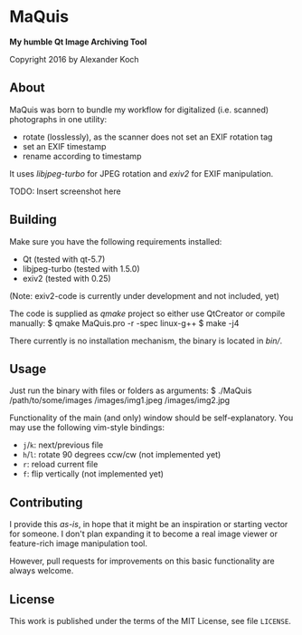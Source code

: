 # MaQuis

**My humble Qt Image Archiving Tool**

Copyright 2016 by Alexander Koch


## About

MaQuis was born to bundle my workflow for digitalized (i.e. scanned)
photographs in one utility:
* rotate (losslessly), as the scanner does not set an EXIF rotation tag
* set an EXIF timestamp
* rename according to timestamp

It uses *libjpeg-turbo* for JPEG rotation and *exiv2* for EXIF manipulation.

TODO: Insert screenshot here


## Building

Make sure you have the following requirements installed:
* Qt (tested with qt-5.7)
* libjpeg-turbo (tested with 1.5.0)
* exiv2 (tested with 0.25)

(Note: exiv2-code is currently under development and not included, yet)

The code is supplied as *qmake* project so either use QtCreator or compile
manually:
    $ qmake MaQuis.pro -r -spec linux-g++
    $ make -j4

There currently is no installation mechanism, the binary is located in *bin/*.

## Usage

Just run the binary with files or folders as arguments:
    $ ./MaQuis /path/to/some/images /images/img1.jpeg /images/img2.jpg

Functionality of the main (and only) window should be self-explanatory. You may
use the following vim-style bindings:
* `j`/`k`: next/previous file
* `h`/`l`: rotate 90 degrees ccw/cw (not implemented yet)
* `r`: reload current file
* `f`: flip vertically (not implemented yet)

## Contributing

I provide this _as-is_, in hope that it might be an inspiration or starting
vector for someone. I don't plan expanding it to become a real image viewer or
feature-rich image manipulation tool.

However, pull requests for improvements on this basic functionality are always
welcome.

## License
This work is published under the terms of the MIT License, see file `LICENSE`.

